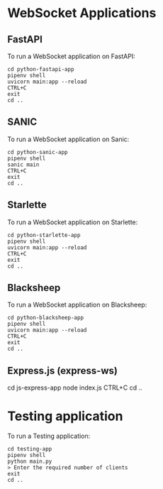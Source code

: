 # WebSocket Applications
## FastAPI
To run a WebSocket application on FastAPI:
```
cd python-fastapi-app
pipenv shell
uvicorn main:app --reload
CTRL+C
exit
cd ..
```
## SANIC
To run a WebSocket application on Sanic:
```
cd python-sanic-app
pipenv shell
sanic main
CTRL+C
exit
cd ..
```
## Starlette
To run a WebSocket application on Starlette:
```
cd python-starlette-app
pipenv shell
uvicorn main:app --reload
CTRL+C
exit
cd ..
```
## Blacksheep
To run a WebSocket application on Blacksheep:
```
cd python-blacksheep-app
pipenv shell
uvicorn main:app --reload
CTRL+C
exit
cd ..
```
## Express.js (express-ws)
cd js-express-app
node index.js
CTRL+C
cd ..

# Testing application
To run a Testing application:
```
cd testing-app
pipenv shell
python main.py
> Enter the required number of clients
exit
cd ..
```